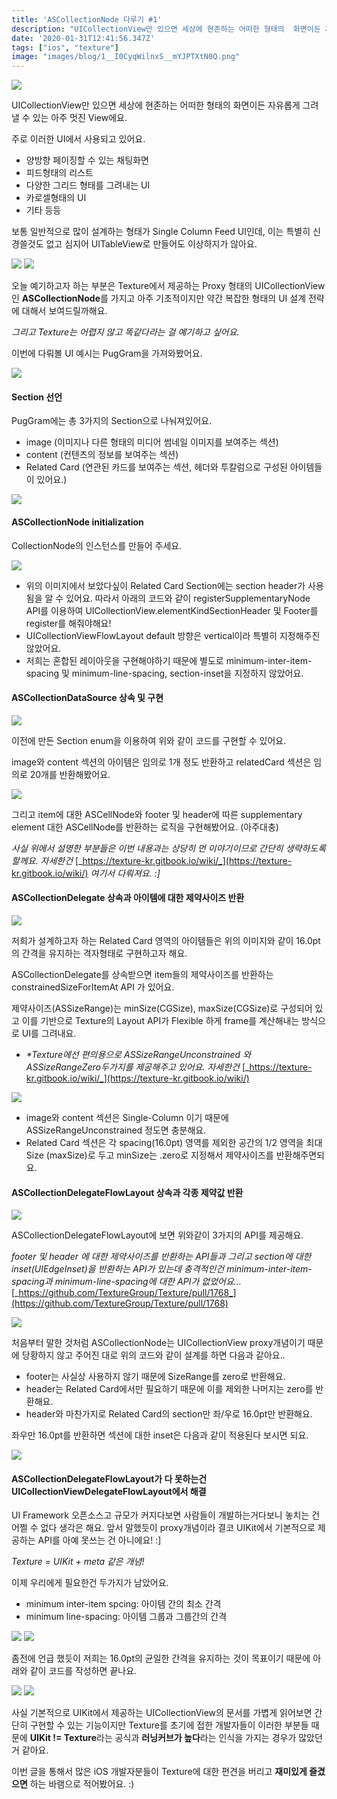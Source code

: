 ```yaml
---
title: 'ASCollectionNode 다루기 #1'
description: "UICollectionView만 있으면 세상에 현존하는 어떠한 형태의  화면이든 자유롭게 그려낼 수 있는 아주 멋진 View에요!\_:]"
date: '2020-01-31T12:41:56.347Z'
tags: ["ios", "texture"]
image: "images/blog/1__I0CyqWilnxS__mYJPTXtN0Q.png"
---
```


![](/images/blog/1__I0CyqWilnxS__mYJPTXtN0Q.png)

UICollectionView만 있으면 세상에 현존하는 어떠한 형태의 화면이든 자유롭게 그려낼 수 있는 아주 멋진 View에요.

주로 이러한 UI에서 사용되고 있어요.

*   양방향 페이징할 수 있는 채팅화면
*   피드형태의 리스트
*   다양한 그리드 형태를 그려내는 UI
*   카로셀형태의 UI
*   기타 등등

보통 일반적으로 많이 설계하는 형태가 Single Column Feed UI인데, 이는 특별히 신경쓸것도 없고 심지어 UITableView로 만들어도 이상하지가 않아요.

![](/images/blog/1__pYNUojWA8BM3Wo__7fYjfAw.png)
![](/images/blog/1__LEtLd4xCsUwqoMH__KiVpXg.png)

오늘 예기하고자 하는 부분은 Texture에서 제공하는 Proxy 형태의 UICollectionView 인 **ASCollectionNode**를 가지고 아주 기초적이지만 약간 복잡한 형태의 UI 설계 전략에 대해서 보여드릴까해요.

_그리고 Texture는 어렵지 않고 똑같다라는 걸 예기하고 싶어요._

이번에 다뤄볼 UI 예시는 PugGram을 가져와봤어요.

![](/images/blog/1__pVRDcbokwBvUalMEYRG8wQ.png)

#### Section 선언

PugGram에는 총 3가지의 Section으로 나눠져있어요.

*   image (이미지나 다른 형태의 미디어 썸네일 이미지를 보여주는 섹션)
*   content (컨텐츠의 정보를 보여주는 섹션)
*   Related Card (연관된 카드를 보여주는 섹션, 헤더와 투칼럼으로 구성된 아이템들이 있어요.)

![](/images/blog/1__lvf06SQ6cB__cFWxbiG7QsQ.png)

#### ASCollectionNode initialization

CollectionNode의 인스턴스를 만들어 주세요.

![](/images/blog/1__vGT3GkERZ0NcIn7jX61NLQ.png)

*   위의 이미지에서 보았다싶이 Related Card Section에는 section header가 사용됨을 알 수 있어요. 따라서 아래의 코드와 같이 registerSupplementaryNode API를 이용하여 UICollectionView.elementKindSectionHeader 및 Footer를 register를 해줘야해요!
*   UICollectionViewFlowLayout default 방향은 vertical이라 특별히 지정해주진않았어요.
*   저희는 혼합된 레이아웃을 구현해야하기 때문에 별도로 minimum-inter-item-spacing 및 minimum-line-spacing, section-inset을 지정하지 않았어요.

#### ASCollectionDataSource 상속 및 구현

![](/images/blog/1__fd__c4Ou31e5fRmbnHCKRug.png)

이전에 만든 Section enum을 이용하여 위와 같이 코드를 구현할 수 있어요.

image와 content 섹션의 아이템은 임의로 1개 정도 반환하고 relatedCard 섹션은 임의로 20개를 반환해봤어요.

![](/images/blog/1__7FHEuA6__fyUIbcQYD__oNBg.png)

그리고 item에 대한 ASCellNode와 footer 및 header에 따른 supplementary element 대한 ASCellNode를 반환하는 로직을 구현해봤어요. (아주대충)

_사실 위에서 설명한 부분들은 이번 내용과는 상당히 먼 이야기이므로 간단히 생략하도록 할께요. 자세한건_ [_https://texture-kr.gitbook.io/wiki/_](https://texture-kr.gitbook.io/wiki/) _여기서 다뤄져요. :\]_

#### ASCollectionDelegate 상속과 아이템에 대한 제약사이즈 반환

![](/images/blog/1____4sY1I0xHkiW6QxKnK5b9Q.png)

저희가 설계하고자 하는 Related Card 영역의 아이템들은 위의 이미지와 같이 16.0pt의 간격을 유지하는 격자형태로 구현하고자 해요.

ASCollectionDelegate를 상속받으면 item들의 제약사이즈를 반환하는 constrainedSizeForItemAt API 가 있어요.

제약사이즈(ASSizeRange)는 minSize(CGSize), maxSize(CGSize)로 구성되어 있고 이를 기반으로 Texture의 Layout API가 Flexible 하게 frame를 계산해내는 방식으로 UI를 그려내요.

*   _\*Texture에선 편의용으로 ASSizeRangeUnconstrained 와 ASSizeRangeZero두가지를 제공해주고 있어요. 자세한건_ [_https://texture-kr.gitbook.io/wiki/_](https://texture-kr.gitbook.io/wiki/)

![](/images/blog/1__mdFF1G5h02Tvx__3XzEON__w.png)

*   image와 content 섹션은 Single-Column 이기 때문에 ASSizeRangeUnconstrained 정도면 충분해요.
*   Related Card 섹션은 각 spacing(16.0pt) 영역를 제외한 공간의 1/2 영역을 최대 Size (maxSize)로 두고 minSize는 .zero로 지정해서 제약사이즈를 반환해주면되요.

#### ASCollectionDelegateFlowLayout 상속과 각종 제약값 반환

![](/images/blog/1__5ZqN__GrPRXOHGezU5UQ0Hw.png)

ASCollectionDelegateFlowLayout에 보면 위와같이 3가지의 API를 제공해요.

_footer 및 header 에 대한 제약사이즈를 반환하는 API들과 그리고 section에 대한 inset(UIEdgeInset)을 반환하는 API가 있는데 충격적인건 minimum-inter-item-spacing과 minimum-line-spacing에 대한 API가 없었어요…_ [_https://github.com/TextureGroup/Texture/pull/1768_](https://github.com/TextureGroup/Texture/pull/1768)

![](/images/blog/1__PtpJw8ELe__3krd9khUQFdg.png)

처음부터 말한 것처럼 ASCollectionNode는 UICollectionView proxy개념이기 때문에 당황하지 않고 주어진 대로 위의 코드와 같이 설계를 하면 다음과 같아요..

*   footer는 사실상 사용하지 않기 때문에 SizeRange를 zero로 반환해요.
*   header는 Related Card에서만 필요하기 때문에 이를 제외한 나머지는 zero를 반환해요.
*   header와 마찬가지로 Related Card의 section만 좌/우로 16.0pt만 반환해요.

좌우만 16.0pt를 반환하면 섹션에 대한 inset은 다음과 같이 적용된다 보시면 되요.

![](/images/blog/1__2Y6Efz4kXNRvznzrl6s4nQ.png)

#### ASCollectionDelegateFlowLayout가 다 못하는건 UICollectionViewDelegateFlowLayout에서 해결

UI Framework 오픈소스고 규모가 커지다보면 사람들이 개발하는거다보니 놓치는 건 어쩔 수 없다 생각은 해요. 앞서 말했듯이 proxy개념이라 결코 UIKit에서 기본적으로 제공하는 API를 아예 못쓰는 건 아니에요! :\]

_Texture = UIKit + meta 같은 개념!_

이제 우리에게 필요한건 두가지가 남았어요.

*   minimum inter-item spcing: 아이템 간의 최소 간격
*   minimum line-spacing: 아이템 그룹과 그룹간의 간격

![](/images/blog/1__UcCWVMs3fzlV__LXGaCPW7Q.png)
![](/images/blog/1__FKbyM918qcD6rgcm6IQSyA.png)

좀전에 언급 했듯이 저희는 16.0pt의 균일한 간격을 유지하는 것이 목표이기 때문에 아래와 같이 코드를 작성하면 끝나요.

![](/images/blog/1__Ft6ohpnIw21hd1qxFviIfQ.png)
![](/images/blog/1__x4Jpefb2NxrL26gU0jpM1g.jpeg)

사실 기본적으로 UIKit에서 제공하는 UICollectionView의 문서를 가볍게 읽어보면 간단히 구현할 수 있는 기능이지만 Texture를 초기에 접한 개발자들이 이러한 부분들 때문에 **UIKit != Texture**라는 공식과 **러닝커브가 높다**라는 인식을 가지는 경우가 많았던거 같아요.

이번 글을 통해서 많은 iOS 개발자분들이 Texture에 대한 편견을 버리고 **재미있게 즐겼으면** 하는 바램으로 적어봤어요. :)